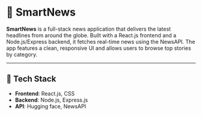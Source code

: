 # 📰 SmartNews

**SmartNews** is a full-stack news application that delivers the latest headlines from around the globe. Built with a React.js frontend and a Node.js/Express backend, it fetches real-time news using the NewsAPI. The app features a clean, responsive UI and allows users to browse top stories by category.

---

## 🧰 Tech Stack

- **Frontend**: React.js, CSS
- **Backend**: Node.js, Express.js
- **API**: Hugging face, NewsAPI


